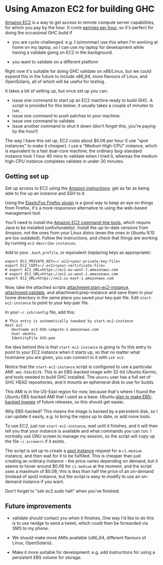 # Using Amazon EC2 for building GHC



[ Amazon EC2](http://aws.amazon.com/ec2/) is a way to get access to
remote compute server capabilities, for which you pay by the hour.  It
costs [ pennies per hour](http://aws.amazon.com/ec2/#pricing), so it's
perfect for doing the occasional GHC build if


- you are cycle-challenged. e.g. I (simonmar) use this when I'm
  working at home on my laptop, so I can use my laptop for
  development while having a validate going on EC2 in the background.

- you want to validate on a different platform


Right now it's suitable for doing GHC validate on x86/Linux, but we
could expand this in the future to include x86\_64, more flavours of
Linux, and OpenSolaris, all of which will be useful for testing.



It takes a bit of setting up, but once set up you can:


- issue one command to start up an EC2 machine ready to build GHC.  A
  script is provided for this below; it usually takes a couple of
  minutes to run.
- issue one command to push patches to your machine.
- issue one command to validate.
- issue another command to shut it down (don't forget this, you're
  paying by the hour!)


The way I have this set up, EC2 costs about $0.06 per hour (I use
"spot instances" to make it cheaper).  I use a "Medium High-CPU"
instance, which is equivalent to a fast dual-core machine; the
ordinary bog-standard instance took 1 hour 40 mins to validate when I
tried it, whereas the medium high-CPU instance completes validate in
under 30 minutes.


## Getting set up



Set up access to EC2 using the
[
Amazon instructions](http://docs.amazonwebservices.com/AWSEC2/latest/GettingStartedGuide/): get as far as being able to fire up an instance
and SSH to it.



Using the
[
ElasticFox Firefox plugin](http://developer.amazonwebservices.com/connect/entry.jspa?externalID=609) is a good way to keep an eye on things from
Firefox, it's a more responsive alternative to using the web-based
management tool.



You'll need to install the [
Amazon EC2 command-line tools](http://docs.amazonwebservices.com/AWSEC2/latest/CommandLineReference/), which require Java to be installed (unfortunately).  Install the up-to-date versions from Amazon, not the ones from your Linux distro (even the ones in Ubuntu 9.10 are too outdated).  Follow the instructions, and check that things are working by running `ec2-describe-instances`.



Add to your `.bash_profile`, or equivalent (replacing keys as appropriate):


```wiki
export EC2_PRIVATE_KEY=~/.ec2/<your-private-key-file>
export EC2_CERT=~/.ec2/<your-certificate-file>
# export EC2_URL=https://ec2.eu-west-1.amazonaws.com
# export EC2_URL=https://ec2.us-west-1.amazonaws.com
export EC2_URL=https://ec2.us-east-1.amazonaws.com
```


Now, take the attached scripts [attachment:start-ec2-instance](/trac/ghc/attachment/wiki/AmazonEC2/start-ec2-instance)[](/trac/ghc/raw-attachment/wiki/AmazonEC2/start-ec2-instance),
[attachment:validate](/trac/ghc/attachment/wiki/AmazonEC2/validate)[](/trac/ghc/raw-attachment/wiki/AmazonEC2/validate), and attachment:prep-instance and save them in
your home directory in the same place you saved your key-pair file.
Edit `start-ec2-instance` to point to your key-pair file.



In your `~/.ssh/config` file, add this:


```wiki
# This entry is automatically tweaked by start-ec2-instance
Host ec2
   Hostname ec2-XXX.compute-1.amazonaws.com
   User ubuntu
   IdentityFile XXX.pem
```


the idea behind this is that `start-ec2-instance` is going to fix this
entry to point to your EC2 instance when it starts up, so that no
matter what hostname you are given, you can connect to it with `ssh ec2`.



Notice that the `start-ec2-instance` script is configured to use a
particular AMI: `ami-916c81f8`.  This is an EBS-backed image with
32-bit Ubuntu Karmic, and tools needed to build GHC installed.  The
`ubuntu` user has a full set of GHC HEAD repositories, and it mounts an ephemeral disk to use for builds.



This AMI is in the US-East region for now, because that's where I
found the Ubuntu EBS-backed AMI that I used as a base.  Ubuntu [
plan to make EBS-backed images](https://wiki.ubuntu.com/ServerLucidEc2EBSRoot) of future releases, so this should get easier.



Why EBS-backed? This means the image is backed by a persistent disk,
so I can update it easily, e.g. to bring the repos up to date, or add
more tools.



To use EC2, just run `start-ec2-instance`, wait until it finishes, and
it will then tell you that your instance is available and what
commands you can run.  I normally use GNU screen to manage my session,
so the script will copy up the file `~/.screenrc` if it exists.



The script is set up to create a
[ spot instance](http://aws.amazon.com/ec2/spot-instances/) request for
a `c1.medium` instance, and then wait for it to be fulfilled.  This is
cheaper than just creating an ordinary instance - the price varies
depending on demand, but it seems to hover around $0.06 for
`c1.medium` at the moment, and the script uses a maximum of $0.08;
this is less than half the price of an on-demand (instead of spot)
instance, but the script is easy to modify to use an on-demand instance if you want.



Don't forget to "ssh ec2 sudo halt" when you've finished.


## Future improvements


- validate should contact you when it finishes, One way I'd like to
  do this is to use twidge to send a tweet, which could then be
  forwarded via SMS to my phone.

- We should make more AMIs available (x86\_64, different flavours of
  Linux, OpenSolaris).

- Make it more suitable for development: e.g. add instructions for
  using a persistent EBS volume for storage.
